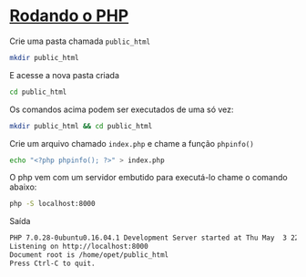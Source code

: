 # [Rodando o PHP](https://secure.php.net/manual/pt_BR/features.commandline.webserver.php)

Crie uma pasta chamada `public_html`

```bash
mkdir public_html
```

E acesse a nova pasta criada

```bash
cd public_html
```

Os comandos acima podem ser executados de uma só vez:

```bash
mkdir public_html && cd public_html
```

Crie um arquivo chamado `index.php` e chame a função `phpinfo()`

```bash
echo "<?php phpinfo(); ?>" > index.php
```

O php vem com um servidor embutido para executá-lo chame o comando abaixo:

```bash
php -S localhost:8000
```

Saída

```bash
PHP 7.0.28-0ubuntu0.16.04.1 Development Server started at Thu May  3 22:38:47 2018
Listening on http://localhost:8000
Document root is /home/opet/public_html
Press Ctrl-C to quit.
```